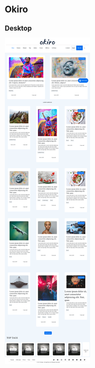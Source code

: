 # Okiro
  ## Desktop
![Okiro-desktop-compressed](https://github.com/neda1998/Okiro/blob/main/image/Screenshot%202022-05-07%20at%2021-18-14%20NEOBLOG.png)
